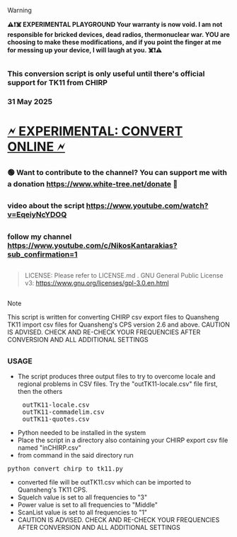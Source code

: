 
> [!WARNING]  
> **⚠️❗☠️  EXPERIMENTAL PLAYGROUND 
>Your warranty is now void. I am not responsible for bricked devices, dead radios, thermonuclear war. YOU are choosing to make these modifications, and if you point the finger at me for messing up your device, I will laugh at you. ☠️❗⚠️**
>
##
### This conversion script is only useful until there's official support for TK11 from CHIRP
### 31 May 2025
##
# [🗲 EXPERIMENTAL: CONVERT ONLINE 🗲](https://www.raw.gr/utils/tk11/)
##
### 🟢 Want to contribute to the channel? You can support me with a donation https://www.white-tree.net/donate 🙏
##
### video about the script https://www.youtube.com/watch?v=EqeiyNcYDOQ
##
### follow my channel https://www.youtube.com/c/NikosKantarakias?sub_confirmation=1
##
> LICENSE: Please refer to LICENSE.md .
> GNU General Public License v3: https://www.gnu.org/licenses/gpl-3.0.en.html
##
> [!NOTE]  
> This script is written for converting CHIRP csv export files to Quansheng TK11 import csv files for Quansheng's CPS version 2.6 and above. CAUTION IS ADVISED. CHECK AND RE-CHECK YOUR FREQUENCIES AFTER CONVERSION AND ALL ADDITIONAL SETTINGS
##
### USAGE
- The script produces three output files to try to overcome locale and regional problems in CSV files. Try the "outTK11-locale.csv" file first, then the others
 <pre>    outTK11-locale.csv
    outTK11-commadelim.csv
    outTK11-quotes.csv</pre>

- Python needed to be installed in the system
- Place the script in a directory also containing your CHIRP export csv file named "inCHIRP.csv"
- from command in the said directory run
<pre>python convert_chirp_to_tk11.py</pre>

- converted file will be outTK11.csv which can be imported to Quansheng's TK11 CPS. 
- Squelch value is set to all frequencies to "3"
- Power value is set to all frequencies to "Middle"
- ScanList value is set to all frequencies to "1"
- CAUTION IS ADVISED. CHECK AND RE-CHECK YOUR FREQUENCIES AFTER CONVERSION AND ALL ADDITIONAL SETTINGS


